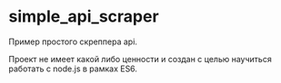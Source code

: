 # simple_api_scraper
Пример простого скреппера api. 

Проект не имеет какой либо ценности и создан с целью научиться работать с node.js в рамках ES6.
